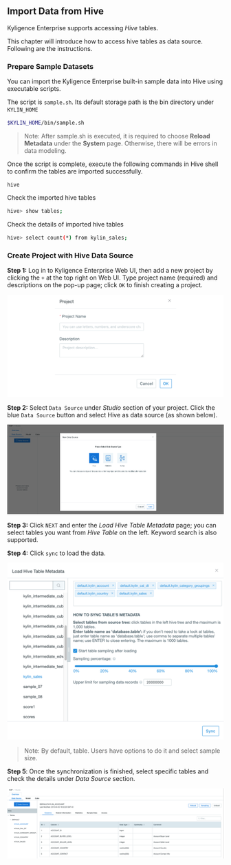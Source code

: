 ## Import Data from Hive

Kyligence Enterprise supports accessing *Hive* tables. 

This chapter will introduce how to access hive tables as data source. Following are the instructions.



### Prepare Sample Datasets

You can import the Kyligence Enterprise built-in sample data into Hive using executable scripts.

The script is `sample.sh`. Its default storage path is the bin directory under `KYLIN_HOME`

```sh
$KYLIN_HOME/bin/sample.sh
```

> Note: After sample.sh is executed, it is required to choose **Reload Metadata** under the **System** page. Otherwise, there will be errors in data modeling. 



Once the script is complete, execute the following commands in Hive shell to confirm the tables are imported successfully.

```hive
hive
```

Check the imported hive tables

```sh
hive> show tables;
```

Check the details of imported hive tables

```sh
hive> select count(*) from kylin_sales;
```



### Create Project with Hive Data Source

**Step 1:** Log in to Kyligence Enterprise Web UI, then add a new project by clicking the `+` at the top right on Web UI. Type project name (required) and descriptions on the pop-up page; click `OK` to finish creating a project.

![Create project](images/create_project.png)



**Step 2:** Select `Data Source` under *Studio* section of your project. Click the blue `Data Source` button and select Hive as data source (as shown below).

![Select Data Source](images/import_hive_select_source.png)

**Step 3:** Click `NEXT` and enter the *Load Hive Table Metadata* page; you can select tables you want from *Hive Table* on the left. Keyword search is also supported.

**Step 4:** Click `sync` to load the data. 

![Load data](images/import_hive_select_table.png)

> Note: By default, table. Users have options to do it and select sample size.

**Step 5**: Once the synchronization is finished, select specific tables and check the details under *Data Source* section.

![Detailed information](images/import_hive_table_info.png)
